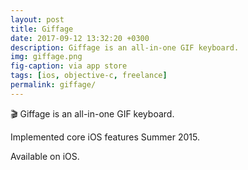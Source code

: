 ```yaml
---
layout: post
title: Giffage
date: 2017-09-12 13:32:20 +0300
description: Giffage is an all-in-one GIF keyboard.
img: giffage.png
fig-caption: via app store
tags: [ios, objective-c, freelance]
permalink: giffage/
---
```


🎬 Giffage is an all-in-one GIF keyboard.

Implemented core iOS features Summer 2015.

Available on iOS.